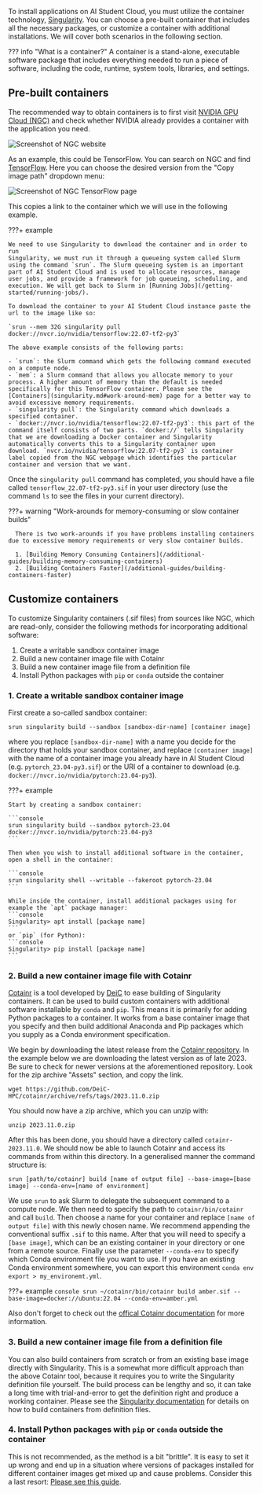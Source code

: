 To install applications on AI Student Cloud, you must utilize the container technology, [Singularity](https://docs.sylabs.io/guides/3.5/user-guide/introduction.html). You can choose a pre-built container that includes all the necessary packages, or customize a container with additional installations. We will cover both scenarios in the following section.

??? info "What is a container?"
    A container is a stand-alone, executable software package that includes everything needed to run a piece of software, including the code, runtime, system tools, libraries, and settings.   

## Pre-built containers

The recommended way to obtain containers is to first visit [NVIDIA GPU
Cloud (NGC)](https://catalog.ngc.nvidia.com/) and check whether NVIDIA
already provides a container with the application you need.

![Screenshot of NGC website](/assets/img/ngc.png)

As an example, this could be TensorFlow. You can search on NGC and
find
[TensorFlow](https://catalog.ngc.nvidia.com/orgs/nvidia/containers/tensorflow). Here
you can choose the desired version from the "Copy image path" dropdown menu:

![Screenshot of NGC TensorFlow page](/assets/img/ngc-tf-detail.png)

This copies a link to the container which we will use in the following example.

???+ example

    We need to use Singularity to download the container and in order to run
    Singularity, we must run it through a queueing system called Slurm using the command `srun`. The Slurm queueing system is an important part of AI Student Cloud and is used to allocate resources, manage user jobs, and provide a framework for job queueing, scheduling, and execution. We will get back to Slurm in [Running Jobs](/getting-started/running-jobs/).

    To download the container to your AI Student Cloud instance paste the url to the image like so:

    `srun --mem 32G singularity pull docker://nvcr.io/nvidia/tensorflow:22.07-tf2-py3`

    The above example consists of the following parts:

    - `srun`: the Slurm command which gets the following command executed
    on a compute node.
    - `mem`: a Slurm command that allows you allocate memory to your
    process. A higher amount of memory than the default is needed
    specifically for this TensorFlow container. Please see the
    [Containers](singularity.md#work-around-mem) page for a better way to
    avoid excessive memory requirements.
    - `singularity pull`: the Singularity command which downloads a
    specified container.
    - `docker://nvcr.io/nvidia/tensorflow:22.07-tf2-py3`: this part of the
    command itself consists of two parts. `docker://` tells Singularity
    that we are downloading a Docker container and Singularity
    automatically converts this to a Singularity container upon
    download. `nvcr.io/nvidia/tensorflow:22.07-tf2-py3` is container
    label copied from the NGC webpage which identifies the particular
    container and version that we want.

Once the `singularity pull` command has completed, you should have a
file called `tensorflow_22.07-tf2-py3.sif` in your user directory (use
the command `ls` to see the files in your current directory).

???+ warning "Work-arounds for memory-consuming or slow container builds"

      There is two work-arounds if you have problems installing containers due to excessive memory requirements or very slow container builds.

      1. [Building Memory Consuming Containers](/additional-guides/building-memory-consuming-containers)
      2. [Building Containers Faster](/additional-guides/building-containers-faster)

## Customize containers

To customize Singularity containers (.sif files) from sources like NGC, which are read-only, consider the following methods for incorporating additional software:

1. Create a writable sandbox container image
2. Build a new container image file with Cotainr
3. Build a new container image file from a definition file
4. Install Python packages with `pip` or `conda` outside the container

### 1. Create a writable sandbox container image

First create a so-called sandbox container:
```console
srun singularity build --sandbox [sandbox-dir-name] [container image]
```
where you replace `[sandbox-dir-name]` with a name you decide for the
directory that holds your sandbox container, and replace `[container
image]` with the name of a container image you already have in AI Student Cloud
(e.g. `pytorch_23.04-py3.sif`) or the URI of a container to download
(e.g. `docker://nvcr.io/nvidia/pytorch:23.04-py3`).

???+ example

    Start by creating a sandbox container:
    
	```console
	srun singularity build --sandbox pytorch-23.04 docker://nvcr.io/nvidia/pytorch:23.04-py3
    ```
	
    Then when you wish to install additional software in the container, open a shell in the container:

    ```console
    srun singularity shell --writable --fakeroot pytorch-23.04
    ```

    While inside the container, install additional packages using for
    example the `apt` package manager:
    ```console
    Singularity> apt install [package name]
    ```
    or `pip` (for Python):
    ```console
    Singularity> pip install [package name]
    ```

### 2. Build a new container image file with Cotainr

[Cotainr](https://cotainr.readthedocs.io/en/stable/index.html) is a tool developed by [DeiC](https://www.deic.dk/en/om-deic) to ease building of Singularity containers.
It can be used to build custom containers with additional software installable by `conda` and `pip`. This means it is primarily for adding Python packages to a container. 
It works from a base container image that you specify and then build additional Anaconda and Pip packages which you supply as a Conda environment specification.

We begin by downloading the latest release from the [Cotainr repository](https://github.com/DeiC-HPC/cotainr/releases). In the example below we are downloading the latest version as of late 2023. Be sure to check for newer versions at the aforementioned repository. Look for the zip archive "Assets" section, and copy the link.

```console
wget https://github.com/DeiC-HPC/cotainr/archive/refs/tags/2023.11.0.zip
```

You should now have a zip archive, which you can unzip with:
```console
unzip 2023.11.0.zip
```

After this has been done, you should have a directory called `cotainr-2023.11.0`. We should now be able to launch Cotainr and access its commands from within this directory. In a generalised manner the command structure is:
```console
srun [path/to/cotainr] build [name of output file] --base-image=[base image] --conda-env=[name of environment]
```
We use `srun` to ask Slurm to delegate the subsequent command to a compute node. 
We then need to specify the path to `cotainr/bin/cotainr` and call `build`. Then choose a name for your container and replace `[name of output file]` with this newly chosen name. We recommend appending the conventional suffix `.sif` to this name.
After that you will need to specify a `[base image]`, which can be an existing container in your directory or one from a remote source. Finally use the parameter `--conda-env` to specify which Conda environment file you want to use. If you have an existing Conda environment somewhere, you can export this environment `conda env export > my_environemt.yml`.

???+ example
    ```console
    srun ~/cotainr/bin/cotainr build amber.sif --base-image=docker://ubuntu:22.04 --conda-env=amber.yml
    ```

Also don't forget to check out the [offical Cotainr documentation]("https://cotainr.readthedocs.io/en/stable/index.html") for more information.

### 3. Build a new container image file from a definition file

You can also build containers from scratch or from an existing base
image directly with Singularity. This is a somewhat more difficult
approach than the above Cotainr tool, because it requires you to write
the Singularity definition file yourself. The build process can be
lengthy and so, it can take a long time with
trial-and-error to get the definition right and produce a working
container. Please see the [Singularity
documentation](https://docs.sylabs.io/guides/3.8/user-guide/build_a_container.html#building-containers-from-singularityce-definition-files)
for details on how to build containers from definition files.

### 4. Install Python packages with `pip` or `conda` outside the container

This is not recommended, as the method is a bit "brittle". It is easy
to set it up wrong and end up in a situation where versions of
packages installed for different container images get mixed up and
cause problems. Consider this a last resort: [Please see this
guide](../examples/pip_in_containers).

